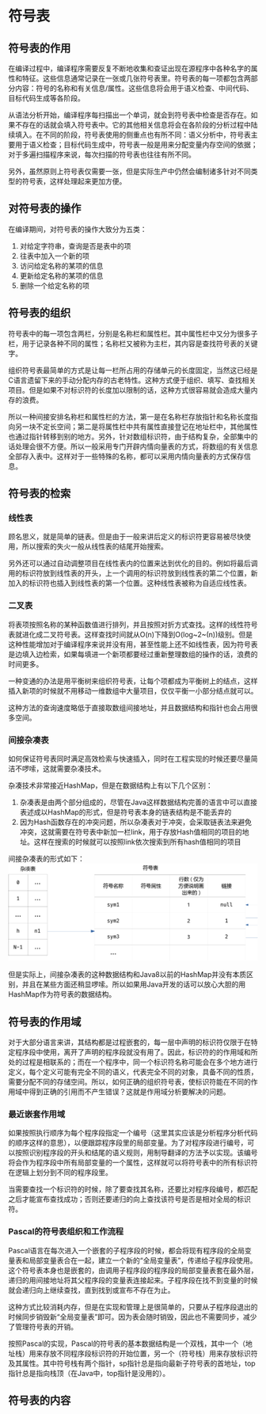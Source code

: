 # 符号表

## 符号表的作用

在编译过程中，编译程序需要反复不断地收集和查证出现在源程序中各种名字的属性和特征。这些信息通常记录在一张或几张符号表里。符号表的每一项都包含两部分内容：符号的名称和有关信息/属性。这些信息将会用于语义检查、中间代码、目标代码生成等各阶段。

从语法分析开始，编译程序每扫描出一个单词，就会到符号表中检查是否存在。如果不存在的话就会填入符号表中。它的其他相关信息将会在各阶段的分析过程中陆续填入。在不同的阶段，符号表使用的侧重点也有所不同：语义分析中，符号表主要用于语义检查；目标代码生成中，符号表一般是用来分配变量内存空间的依据；对于多遍扫描程序来说，每次扫描的符号表也往往有所不同。

另外，虽然原则上符号表仅需要一张，但是实际生产中仍然会编制诸多针对不同类型的符号表，这样处理起来更加方便。

## 对符号表的操作

在编译期间，对符号表的操作大致分为五类：

1. 对给定字符串，查询是否是表中的项
2. 往表中加入一个新的项
3. 访问给定名称的某项的信息
4. 更新给定名称的某项的信息
5. 删除一个给定名称的项

## 符号表的组织

符号表中的每一项包含两栏，分别是名称栏和属性栏。其中属性栏中又分为很多子栏，用于记录各种不同的属性；名称栏又被称为主栏，其内容是查找符号表的关键字。

组织符号表最简单的方式是让每一栏所占用的存储单元的长度固定，当然这已经是C语言遗留下来的手动分配内存的古老特性。这种方式便于组织、填写、查找相关项目。但是如果不对标识符的长度加以限制的话，这种方式很容易就会造成大量内存的浪费。

所以一种间接安排名称栏和属性栏的方法，第一是在名称栏存放指针和名称长度指向另一块不定长空间；第二是将属性栏中共有属性直接登记在地址栏中，其他属性也通过指针转移到别的地方。另外，针对数组标识符，由于结构复杂，全部集中的话处理会很不方便。所以一般采用专门开辟内情向量表的方式，将数组的有关信息全部存入表中。这样对于一些特殊的名称，都可以采用内情向量表的方式保存信息。

## 符号表的检索

### 线性表

顾名思义，就是简单的链表。但是由于一般来讲后定义的标识符更容易被尽快使用，所以搜索的失火一般从线性表的结尾开始搜索。

另外还可以通过自动调整项目在线性表内的位置来达到优化的目的。例如将最后调用的标识符放到线性表的开头，上一个调用的标识符放到线性表的第二个位置，新加入的标识符也插入到线性表的第一个位置。这种线性表被称为自适应线性表。

### 二叉表

将表项按照名称的某种函数值进行排列，并且按照对折方式查找。这样的线性符号表就进化成二叉符号表。这样查找时间就从O(n)下降到O(log~2~(n))级别。但是这种性能增加对于编译程序来说并没有用，甚至性能上还不如线性表，因为符号表是边填入边检索，如果每填进一个新项都要经过重新整理数组的操作的话，浪费的时间更多。

一种变通的办法是用平衡树来组织符号表，让每个项都成为平衡树上的结点，这样插入新项的时候就不用移动一维数组中大量项目，仅仅平衡一小部分结点就可以。

这种方法的查询速度略低于直接取数组间接地址，并且数据结构和指针也会占用很多空间。

### 间接杂凑表

如何保证符号表同时满足高效检索与快速插入，同时在工程实现的时候还要尽量简洁不啰嗦，这就需要杂凑技术。

杂凑技术非常接近HashMap，但是在数据结构上有以下几个区别：

1. 杂凑表是由两个部分组成的，尽管在Java这样数据结构完善的语言中可以直接表述成以HashMap的形式，但是符号表本身的链表结构是不能丢弃的
2. 因为Hash函数存在的冲突问题，所以杂凑表对于冲突，会采取链表法来避免冲突，这就需要在符号表中新加一栏link，用于存放Hash值相同的项目的地址。这样在搜索的时候就可以按照link依次搜索到所有hash值相同的项目

间接杂凑表的形式如下：![img](assets/1565862076346.png)

但是实际上，间接杂凑表的这种数据结构和Java8以前的HashMap并没有本质区别，并且在某些方面还稍显啰嗦。所以如果用Java开发的话可以放心大胆的用HashMap作为符号表的数据结构。

## 符号表的作用域

对于大部分语言来讲，其结构都是过程嵌套的，每一层中声明的标识符仅限于在特定程序段中使用，离开了声明的程序段就没有用了。因此，标识符的的作用域和所处的过程是相联系的；而在一个程序中，同一个标识符名称可能会在多个地方进行定义，每个定义可能有完全不同的语义，代表完全不同的对象，具备不同的性质，需要分配不同的存储空间。所以，如何正确的组织符号表，使标识符能在不同的作用域中得到正确的引用而不产生错误？这就是作用域分析要解决的问题。

### 最近嵌套作用域

如果按照执行顺序为每个程序段指定一个编号（这里其实应该是分析程序分析代码的顺序这样的意思），以便跟踪程序段里的局部变量。为了对程序段进行编号，可以按照识别程序段的开头和结尾的语义规则，用制导翻译的方法予以实现。该编号将会作为程序段中所有局部变量的一个属性，这样就可以将符号表中的所有标识符在逻辑上划分到不同的程序段里。

当需要查找一个标识符的时候，除了要查找其名称，还要比对程序段编号，都匹配之后才能宣布查找成功；否则还要递归的向上查找该符号是否是相对全局的标识符。

### Pascal的符号表组织和工作流程

Pascal语言在每次进入一个嵌套的子程序段的时候，都会将现有程序段的全局变量表和局部变量表合在一起，建立一个新的“全局变量表”，传递给子程序段使用。这个符号表本身也是嵌套的，由调用子程序段的程序段的局部变量表套在最外层，递归的用间接地址将其父程序段的变量表连接起来。子程序段在找不到变量的时候就会递归向上继续查找，直到找到或宣布不存在为止。

这种方式比较消耗内存，但是在实现和管理上是很简单的，只要从子程序段退出的时候同步销毁新“全局变量表”即可。因为表会随时销毁，因此也不需要同步，减少了管理符号表的开销。

按照Pascal的实现，Pascal的符号表的基本数据结构是一个双栈，其中一个（地址栈）用来存放不同程序段标识符的开始位置，另一个（符号栈）用来存放标识符及其属性。其中符号栈有两个指针，sp指针总是指向最新子符号表的首地址，top指针总是指向栈顶（在Java中，top指针是没用的）。



## 符号表的内容



